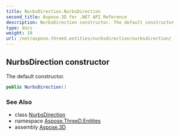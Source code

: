 ```yaml
---
title: NurbsDirection.NurbsDirection
second_title: Aspose.3D for .NET API Reference
description: NurbsDirection constructor. The default constructor
type: docs
weight: 10
url: /net/aspose.threed.entities/nurbsdirection/nurbsdirection/
---
```

## NurbsDirection constructor

The default constructor.

```csharp
public NurbsDirection()
```

### See Also

* class [NurbsDirection](../)
* namespace [Aspose.ThreeD.Entities](../../../aspose.threed.entities/)
* assembly [Aspose.3D](../../../)



